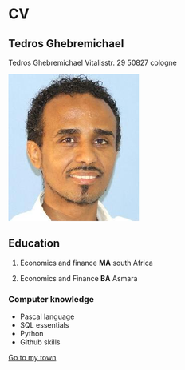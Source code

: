 # CV #

## Tedros Ghebremichael ##

Tedros Ghebremichael
Vitalisstr. 29 
50827 cologne 


![photo](tedros.jpg)



## Education ##

1. Economics and finance **MA** south Africa

2. Economics and Finance __BA__ Asmara


### Computer knowledge ###

* Pascal language
* SQL essentials
* Python
* Github skills

[Go to my town](/CV/town/town.md)
